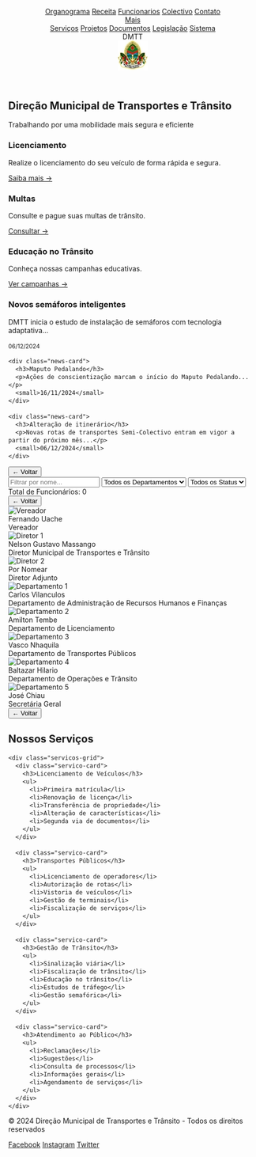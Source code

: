 <html><head><base href="https://camiloduvane.github.io/DMTT/"><title>DMTT - Direção Municipal de Transportes e Trânsito</title><meta charset="UTF-8"><meta name="viewport" content="width=device-width, initial-scale=1">
<style>
:root {
  --primary: #4CAF50;  /* Change from #1a4b8c to a green color */
  --secondary: #e63946;
  --light: #f1faee;
  --dark: #2e7d32;     /* Change from #1d3557 to darker green */
  --gray: #81c784;     /* Change from #457b9d to lighter green */
}

* {
  margin: 0;
  padding: 0;
  box-sizing: border-box;
  font-family: 'Segoe UI', sans-serif;
}

body {
  background: var(--light);
  color: var(--dark);
  line-height: 1.6;
}

.header {
  background: var(--primary);
  color: white;
  padding: 1rem;
  position: sticky;
  top: 0;
  z-index: 100;
  box-shadow: 0 2px 5px rgba(0,0,0,0.2);
}

.nav {
  max-width: 1200px;
  margin: 0 auto;
  display: flex;
  justify-content: space-between;
  align-items: center;
}

.logo {
  display: flex;
  align-items: center;
  gap: 1rem;
}

.logo-text {
  font-size: 1.5rem;
  font-weight: bold;
}

.logo-image {
  width: 60px;
  height: 60px;
  border-radius: 50%;
  overflow: hidden;
  background: #fff;
}

.logo-image img {
  width: 100%;
  height: 100%;
  object-fit: cover;
}

.nav-links {
  display: flex;
  gap: 2rem;
  position: relative;
}

.nav-links a {
  color: white;
  text-decoration: none;
  transition: color 0.3s;
}

.dropdown {
  position: relative;
  display: inline-block;
}

.dropdown-content {
  display: none;
  position: absolute;
  background-color: var(--primary);
  min-width: 200px; /* Increased width for code */
  box-shadow: 0px 8px 16px 0px rgba(0,0,0,0.2);
  z-index: 1;
  border-radius: 4px;
  top: 100%;
  right: 0;
}

.dropdown-content a {
  color: white;
  padding: 12px 16px;
  text-decoration: none;
  display: block;
  white-space: pre-wrap; /* Allow code to wrap */
  font-family: 'Courier New', monospace; /* Better font for code */
}

.dropdown:hover .dropdown-content {
  display: block;
}

.dropdown-content a:hover {
  background-color: #81c784;  /* Use new gray (light green) color */
}

.hero {
  background: linear-gradient(rgba(0,0,0,0.5), rgba(0,0,0,0.5)), url('banner.jpg');
  background-size: cover;
  background-position: center;
  height: 60vh;
  display: flex;
  align-items: center;
  justify-content: center;
  color: white;
  text-align: center;
}

.hero h1 {
  font-size: 3rem;
  margin-bottom: 1rem;
}

.quick-links {
  display: grid;
  grid-template-columns: repeat(auto-fit, minmax(250px, 1fr));
  gap: 2rem;
  padding: 4rem 2rem;
  max-width: 1200px;
  margin: 0 auto;
}

.quick-link-card {
  background: white;
  padding: 2rem;
  border-radius: 8px;
  box-shadow: 0 2px 5px rgba(0,0,0,0.1);
  transition: transform 0.3s;
}

.quick-link-card:hover {
  transform: translateY(-5px);
}

.news-section {
  background: var(--primary);
  color: white;
  padding: 4rem 2rem;
}

.news-grid {
  display: grid;
  grid-template-columns: repeat(auto-fit, minmax(300px, 1fr));
  gap: 2rem;
  max-width: 1200px;
  margin: 0 auto;
}

.news-card {
  background: white;
  color: var(--dark);
  padding: 1.5rem;
  border-radius: 8px;
}

.footer {
  background: var(--dark);
  color: white;
  padding: 2rem;
  text-align: center;
}

.social-links {
  display: flex;
  justify-content: center;
  gap: 1rem;
  margin-top: 1rem;
}

.social-links a {
  color: white;
  text-decoration: none;
}

@media (max-width: 768px) {
  .nav {
    flex-direction: column;
    gap: 1rem;
  }
  
  .nav-links {
    flex-direction: column;
    align-items: center;
  }
  
  .hero h1 {
    font-size: 2rem;
  }
}

/* Add new styles for employee section */
.employee-section {
  display: none;
  position: fixed;
  top: 0;
  left: 0;
  width: 100%;
  height: 100%;
  background: var(--light);
  z-index: 1000;
  padding: 2rem;
  overflow-y: auto;
}

.employee-section.active {
  display: block;
}

.back-button {
  position: fixed;
  top: 1rem;
  left: 1rem;
  padding: 0.5rem 1rem;
  background: #1a4b8c;  /* Change from var(--primary) to blue */
  color: white;
  border: none;
  border-radius: 4px;
  cursor: pointer;
  z-index: 1001;
}

.back-button:hover {
  background: #143d73;  /* Darker blue for hover */
}

.filters {
  display: flex;
  gap: 1rem;
  margin: 2rem auto;
  max-width: 1200px;
  padding: 0 1rem;
}

.filters input,
.filters select {
  padding: 0.5rem;
  border: 1px solid #ddd;
  border-radius: 4px;
  font-size: 1rem;
}

.filters input {
  flex: 2; /* Changed from flex: 1 to give more space to the name filter */
  min-width: 300px; /* Add minimum width */
  padding: 0.75rem; /* Slightly increase padding */
  font-size: 1.1rem; /* Slightly larger font size */
}

.filters select {
  flex: 1;
  min-width: 200px;
}

.employee-count {
  max-width: 1200px;
  margin: 1rem auto;
  padding: 0 1rem;
  font-weight: bold;
  color: #000000;  /* Changed from var(--primary) to black */
  font-size: 1.1em;
}

.employee-list {
  max-width: 1200px;
  margin: 0 auto;
  padding: 0 1rem;
}

.employee-item {
  background: white;
  margin-bottom: 1rem;
  border-radius: 8px;
  box-shadow: 0 2px 5px rgba(0,0,0,0.1);
}

.employee-header {
  padding: 1rem;
  cursor: pointer;
  display: flex;
  justify-content: space-between;
  align-items: center;
}

.employee-header:hover {
  background: #f5f5f5;
}

.employee-details {
  display: none;
  padding: 1rem;
  border-top: 1px solid #eee;
}

.employee-details.active {
  display: block;
}

.employee-grid {
  display: grid;
  grid-template-columns: repeat(auto-fit, minmax(300px, 1fr));
  gap: 2rem;
  max-width: 1200px;
  margin: 3rem auto;
}

.employee-card {
  background: white;
  padding: 1.5rem;
  border-radius: 8px;
  box-shadow: 0 2px 5px rgba(0,0,0,0.1);
  display: grid;
  grid-template-columns: 100px 1fr;
  gap: 1.5rem;
}

.employee-card img {
  width: 100px;
  height: 100px;
  border-radius: 50%;
  object-fit: cover;
}

.employee-info {
  display: grid;
  gap: 0.5rem;
}

.employee-info h3 {
  margin-bottom: 0.5rem;
  color: #000000;  /* Changed from var(--primary) to black */
}

.info-row {
  display: grid;
  grid-template-columns: 120px 1fr;
  gap: 1rem;
  font-size: 0.9rem;
  border-bottom: 1px solid #eee;
  padding: 0.5rem 0;
}

.info-label {
  font-weight: bold;
  color: var(--gray);
}

.status-active {
  color: #000000;  /* Changed from #2ecc71 to black */
  font-weight: bold;
}

/* Add to existing CSS */
.org-section {
  display: none;
  position: fixed;
  top: 0;
  left: 0;
  width: 100%;
  height: 100%;
  background: linear-gradient(135deg, #f5f7fa 0%, #c3cfe2 100%);
  z-index: 1000;
  padding: 2rem;
  overflow-y: auto;
}

.org-section.active {
  display: block;
}

.org-chart {
  display: flex;
  flex-direction: column;
  align-items: center;
  gap: 30px; /* Reduce vertical gap between levels */
  padding: 60px 20px 30px 20px; /* Reduce top/bottom padding */
  max-width: 1400px;
  margin: 0 auto;
}

.level {
  display: flex;
  flex-wrap: wrap;
  gap: 15px; /* Reduce horizontal gap between boxes */
  justify-content: center;
  padding: 0 20px;
}

.level::after {
  content: '';
  position: absolute;
  bottom: -15px; /* Reduce vertical connector height */
  left: 50%;
  transform: translateX(-50%);
  width: 2px;
  height: 15px;
  background: rgba(0,0,0,0.1);
}

.level:last-child::after {
  display: none;
}

.box {
  background: white;
  border-radius: 20px;
  padding: 15px; /* Reduce padding */
  width: 180px; /* Make boxes slightly smaller */
  text-align: center;
  box-shadow: 0 15px 30px rgba(0,0,0,0.1);
  transition: all 0.3s ease;
  border: 1px solid rgba(0,0,0,0.05);
}

.box:hover {
  transform: translateY(-8px);
  box-shadow: 0 20px 40px rgba(0,0,0,0.15);
}

.avatar {
  width: 80px; /* Make avatars smaller */
  height: 80px;
  border-radius: 50%;
  margin: 0 auto 10px;
  overflow: hidden;
  border: 4px solid #4CAF50;  /* Change border color to match new primary */
  box-shadow: 0 5px 15px rgba(0,0,0,0.2);
}

.name {
  font-size: 1.1em; /* Slightly smaller font */
  font-weight: 600;
  color: #2c3e50;
  margin-bottom: 5px;
}

.position {
  font-size: 0.9em; /* Slightly smaller font */
  color: #000000;  /* Changed from #4CAF50 to black */
  font-weight: 500;
  margin-bottom: 8px;
}

.contact-info {
  font-size: 0.9em;
  color: #666;
  padding-top: 10px;
  border-top: 1px solid #eee;
  margin-top: 10px;
  line-height: 1.6;
}

/* Add styles for services section */
.servicos-section {
  display: none;
  position: fixed;
  top: 0;
  left: 0;
  width: 100%;
  height: 100%;
  background: var(--light);
  z-index: 1000;
  padding: 2rem;
  overflow-y: auto;
}

.servicos-section.active {
  display: block;
}

.servicos-container {
  max-width: 1200px;
  margin: 2rem auto;
  padding: 0 1rem;
}

.servicos-container h2 {
  text-align: center;
  color: #000000;  /* Changed from var(--primary) to black */
  margin-bottom: 2rem;
  font-size: 2rem;
}

.servicos-grid {
  display: grid;
  grid-template-columns: repeat(auto-fit, minmax(250px, 1fr));
  gap: 2rem;
}

.servico-card {
  background: white;
  padding: 2rem;
  border-radius: 8px;
  box-shadow: 0 2px 5px rgba(0,0,0,0.1);
  transition: transform 0.3s;
}

.servico-card:hover {
  transform: translateY(-5px);
}

.servico-card h3 {
  color: #000000;  /* Changed from var(--primary) to black */
  margin-bottom: 1rem;
  font-size: 1.25rem;
}

.servico-card ul {
  list-style: none;
  padding: 0;
}

.servico-card ul li {
  padding: 0.5rem 0;
  border-bottom: 1px solid #eee;
}

.servico-card ul li:last-child {
  border-bottom: none;
}

/* Updated legislacao styles */
.legislacao-container h2 {
  text-align: center;
  color: #000000;  /* Changed from var(--primary) to black */
  margin-bottom: 2rem;
}

.legislacao-container .documento-lista a {
  color: #000000;  /* Changed from var(--primary) to black */
}

/* Update A6 preview styles */
.a6-preview, .license-back {
    background: white;
    margin: 20px auto;
    padding: 10mm;
    position: relative;
    width: 105mm;  /* Standard A6 width */
    height: 148mm; /* Standard A6 height */
    font-size: 10px;
    box-sizing: border-box;
    border: 2px solid darkgreen;
    outline: 2px solid #ffd700;
    outline-offset: 2px;
    box-shadow: 0 0 0 6px darkred;
    display: flex;
    flex-direction: column;
}

/* Update print styles */
@media print {
    body * {
        visibility: hidden;
    }
    
    .a6-preview, .license-back {
        visibility: visible;
        position: absolute;
        left: 1.5mm;
        top: 1.5mm;
        width: 93mm;  /* A6 width minus margins */
        height: 136mm; /* A6 height minus margins */
        margin: 0;
        padding: 10mm;
        border: 2px solid darkgreen !important;
        outline: 2px solid #ffd700 !important;
        outline-offset: 2px !important;
        box-shadow: 0 0 0 6px darkred !important;
        -webkit-print-color-adjust: exact;
        print-color-adjust: exact;
    }

    .license-back {
        position: absolute;
        top: 280mm; /* Position the back side on next page */
        page-break-before: always;
    }
}

/* Optimize content spacing */
.license-header {
    margin-bottom: 5px;
}

.municipality-info {
    margin-bottom: 5px;
}

.license-details {
    flex-grow: 1;
    font-size: 10px;
    line-height: 1.3;
}

.license-details p {
    margin: 3px 0;
}

.signature-section {
    margin-top: auto;
    margin-bottom: 10px;
}

/* Adjust signature elements */
.signature-section p {
    margin: 2px 0;
    font-size: 10px;
}

/* Add this to existing CSS */
.license-form {
  display: grid;
  grid-template-columns: repeat(3, 1fr);
  gap: 20px;
  padding: 25px;
}

.license-form h2 {
  grid-column: 1 / -1;
  margin-bottom: 20px;
  padding-bottom: 10px;
  border-bottom: 2px solid #3498db;
  color: #2c3e50;
}

.form-group {
  margin-bottom: 20px;
}

label {
  display: block;
  margin-bottom: 8px;
  color: #34495e;
  font-size: 14px;
}

input, select {
  height: 40px;
  width: 100%;
  border: 1px solid #ddd;
  border-radius: 4px;
  padding: 8px 12px;
  font-size: 14px;
  transition: border-color 0.3s ease;
}

select:focus, input:focus {
  outline: none;
  border-color: #3498db;
  box-shadow: 0 0 0 2px rgba(52, 152, 219, 0.2);
}

.preview {
  margin-top: 20px;
  padding: 20px;
  border: 1px dashed #ddd;
}

/* Update print styles */
@media print {
    body * {
        visibility: hidden;
    }
    
    .a6-preview, .license-back {
        visibility: visible;
        position: absolute;
        left: 1.5mm;
        top: 1.5mm;
        width: 93mm;  /* A6 width minus margins */
        height: 136mm; /* A6 height minus margins */
        margin: 0;
        padding: 10mm;
        border: 2px solid darkgreen !important;
        outline: 2px solid #ffd700 !important;
        outline-offset: 2px !important;
        box-shadow: 0 0 0 6px darkred !important;
        -webkit-print-color-adjust: exact;
        print-color-adjust: exact;
    }

    .license-back {
        position: absolute;
        top: 280mm; /* Change from 140mm to 280mm to move to third page */
        page-break-before: always;
    }
}

/* Add additional license styling */
.license-header {
    text-align: center;
    margin-bottom: 5px;
    position: relative;
    z-index: 1;
}

.logo-placeholder {
    width: 50px;
    height: 50px;
    margin: 0 auto 10px;
    display: flex;
    align-items: center;
    justify-content: center;
}

.municipality-info {
    text-align: center;
    margin-bottom: 5px;
    padding: 3px;
    border-radius: 4px;
}

.municipality-info h3 {
    margin: 2px 0;
    font-size: 16px;
    color: #000;
    text-align: center;
    font-weight: bold;
}

.municipality-info h4 {
    margin: 2px 0;
    font-size: 14px;
    color: #000;
    text-align: center;
    font-weight: bold;
}

.municipality-info h5 {
    margin: 2px 0;
    font-size: 12px;
    color: #000;
    text-align: center;
    font-weight: bold;
}

.license-number {
    color: #ff0000;
    text-decoration: underline;
    font-weight: bold;
    margin: 10px 0;
    font-size: 14px;
    text-transform: uppercase;
    text-align: center;
}

.license-details {
    text-align: left;
    margin: 5px 0;
    background: transparent;
    padding: 5px;
    border-radius: 4px;
    flex-grow: 1;
    position: relative;
    z-index: 1;
}

.license-details p {
    margin: 3px 0;
    padding: 2px 0;
}

.license-details strong {
    color: #444;
    min-width: 80px;
    display: inline-block;
}

.watermark {
    position: absolute;
    top: 50%;
    left: 50%;
    transform: translate(-50%, -50%) scale(3);
    opacity: 0.1;
    z-index: 0;
    pointer-events: none;
}

#qrcode {
    position: absolute;
    bottom: 20px;
    right: 20px;
    z-index: 1;
}

.license-type-back {
    text-align: center;
    margin-top: 20px;
    font-size: 12px;
    font-weight: bold;
}

/* Add these styles for the signature section */
.signature-section {
    text-align: center;
    padding: 5px;
    margin-top: auto;
    margin-bottom: 10px;
    position: relative;
    z-index: 1;
}

.signature-section p {
    margin: 2px 0;
    font-weight: bold;
    font-size: 10px;
}

.signature-line {
    width: 150px;
    height: 1px;
    background: #000;
    margin: 10px auto;
}

/* Add styles for selected vias display */
.selected-vias button:hover {
    background: #ff0000 !important;
    transform: scale(1.05);
}

.selected-vias li {
    transition: all 0.3s ease;
    background: white;
    padding: 5px;
    border-radius: 4px;
    margin-bottom: 5px !important;
}

.selected-vias li:hover {
    background: rgba(0,0,0,0.05);
}
</style>
<script src="https://cdnjs.cloudflare.com/ajax/libs/qrcodejs/1.0.0/qrcode.min.js"></script>
</head>
<body>

<header class="header">
  <nav class="nav">
    <div class="nav-links">
      <a href="https://camiloduvane.github.io/Orgranograma/">Organograma</a>
      <a href="https://camiloduvane.github.io/Receitas/">Receita</a>
      <a href="https://camiloduvane.github.io/Funcionarios/">Funcionarios</a>
      <a href="https://camiloduvane.github.io/Colectivo/">Colectivo</a>
      <a href="https://dmtt.gov.br/contato">Contato</a>
      <div class="dropdown">
        <a href="javascript:void(0)" style="cursor: pointer;">Mais</a>
        <div class="dropdown-content">
          <a href="https://dmtt.gov.br/servicos">Serviços</a>
          <a href="https://dmtt.gov.br/projetos">Projetos</a>
          <a href="https://dmtt.gov.br/documentos">Documentos</a>
          <a href="https://dmtt.gov.br/legislacao">Legislação</a>
          <a href="https://dmtt.gov.br/sistema" style="border-top: 1px solid rgba(255,255,255,0.1);">
            Sistema
          </a>
        </div>
      </div>
    </div>
    <div class="logo">
      <div class="logo-text">DMTT</div>
      <div class="logo-image">
        <img alt="Logo DMTT - Direção Municipal de Transportes e Trânsito" src="DMTT.bmp" width="60" height="60">
      </div>
    </div>
  </nav>
</header>

<section class="hero">
  <div>
    <h1>Direção Municipal de Transportes e Trânsito</h1>
    <p>Trabalhando por uma mobilidade mais segura e eficiente</p>
  </div>
</section>

<section class="quick-links">
  <div class="quick-link-card">
    <h3>Licenciamento</h3>
    <p>Realize o licenciamento do seu veículo de forma rápida e segura.</p>
    <a href="https://dmtt.gov.br/licenciamento">Saiba mais →</a>
  </div>
  
  <div class="quick-link-card">
    <h3>Multas</h3>
    <p>Consulte e pague suas multas de trânsito.</p>
    <a href="https://dmtt.gov.br/multas">Consultar →</a>
  </div>
  
  <div class="quick-link-card">
    <h3>Educação no Trânsito</h3>
    <p>Conheça nossas campanhas educativas.</p>
    <a href="https://dmtt.gov.br/educacao">Ver campanhas →</a>
  </div>
</section>

<section class="news-section">
  <div class="news-grid">
    <div class="news-card">
      <h3>Novos semáforos inteligentes</h3>
      <p>DMTT inicia o estudo de instalação de semáforos com tecnologia adaptativa...</p>
      <small>06/12/2024</small>
    </div>
    
    <div class="news-card">
      <h3>Maputo Pedalando</h3>
      <p>Ações de conscientização marcam o início do Maputo Pedalando...</p>
      <small>16/11/2024</small>
    </div>
    
    <div class="news-card">
      <h3>Alteração de itinerário</h3>
      <p>Novas rotas de transportes Semi-Colectivo entram em vigor a partir do próximo mês...</p>
      <small>06/12/2024</small>
    </div>
  </div>
</section>

<div id="employeeSection" class="employee-section">
  <button class="back-button" onclick="hideEmployees()">← Voltar</button>
  
  <div class="filters">
    <input type="text" id="nameFilter" placeholder="Filtrar por nome...">
    <select id="departmentFilter">
      <option value="">Todos os Departamentos</option>
      <option value="Vereação">Vereação</option>
      <option value="Direcção">Direcção</option>
      <option value="Departamento de Administração e Recursos Humanos">DARHF</option>
      <option value="Departamento de Licenciamento">DL</option>
      <option value="Departamento de Operações e Trânsito">DOT</option>
      <option value="Departamento de Transportes Público">DTP</option>
      <option value="Secretaria">Secretaria</option>
      <option value="BRT">BRT</option>
    </select>
    <select id="statusFilter">
      <option value="">Todos os Status</option>
      <option value="Ativo">Ativo</option>
      <option value="Inativo">Inativo</option>
      <option value="Ferias">De Férias</option>
    </select>
  </div>

  <div class="employee-count">
    Total de Funcionários: <span id="employeeCount">0</span>
  </div>

  <div class="employee-list">
    <!-- Employee items will be generated by JavaScript -->
  </div>
</div>

<div id="orgSection" class="org-section">
  <button class="back-button" onclick="hideOrg()">← Voltar</button>
  
  <div class="org-chart">
    <!-- Vereador Level -->
    <div class="level">
      <div class="box">
        <div class="avatar">
          <img src="vereador.jpg" alt="Vereador">
        </div>
        <div class="name">Fernando Uache</div>
        <div class="position">Vereador</div>
        <div class="contact-info" style="display: none;">
          <p>Email: vereador@example.com</p>
          <p>Telefone: (+258) 1234-5678</p>
        </div>
      </div>
    </div>
    <!-- Director Level -->
    <div class="level">
      <div class="box">
        <div class="avatar">
          <img src="diretor1.jpg" alt="Diretor 1">
        </div>
        <div class="name">Nelson Gustavo Massango</div>
        <div class="position">Diretor Municipal de Transportes e Trânsito</div>
        <div class="contact-info" style="display: none;">
          <p>Email: diretor1@example.com</p>
          <p>Telefone: (+258) 2345-6789</p>
        </div>
      </div>
      <div class="box">
        <div class="avatar">
          <img src="diretor2.jpg" alt="Diretor 2">
        </div>
        <div class="name">Por Nomear</div>
        <div class="position">Diretor Adjunto</div>
        <div class="contact-info" style="display: none;">
          <p>Email: diretor2@example.com</p>
          <p>Telefone: (+258) 3456-7890</p>
        </div>
      </div>
    </div>
    <!-- Department Level -->
    <div class="level">
      <div class="box">
        <div class="avatar">
          <img src="departamento1.jpg" alt="Departamento 1">
        </div>
        <div class="name">Carlos Vilanculos</div>
        <div class="position">Departamento de Administração de Recursos Humanos e Finanças</div>
        <div class="contact-info" style="display: none;">
          <p>Email: dep.transito@example.com</p>
          <p>Telefone: (11) 4567-8901</p>
        </div>
      </div>
      <div class="box">
        <div class="avatar">
          <img src="departamento2.jpg" alt="Departamento 2">
        </div>
        <div class="name">Amilton Tembe</div>
        <div class="position">Departamento de Licenciamento</div>
        <div class="contact-info" style="display: none;">
          <p>Email: dep.projetos@example.com</p>
          <p>Telefone: (11) 5678-9012</p>
        </div>
      </div>
      <div class="box">
        <div class="avatar">
          <img src="departamento3.jpg" alt="Departamento 3">
        </div>
        <div class="name">Vasco Nhaquila</div>
        <div class="position">Departamento de Transportes Públicos</div>
        <div class="contact-info" style="display: none;">
          <p>Email: dep.operacoes@example.com</p>
          <p>Telefone: (11) 6789-0123</p>
        </div>
      </div>
      <div class="box">
        <div class="avatar">
          <img src="departamento4.jpg" alt="Departamento 4">
        </div>
        <div class="name">Baltazar Hilario</div>
        <div class="position">Departamento de Operações e Trânsito</div>
        <div class="contact-info" style="display: none;">
          <p>Email: dep.fiscalizacao@example.com</p>
          <p>Telefone: (11) 7890-1234</p>
        </div>
      </div>
      <div class="box">
        <div class="avatar">
          <img src="departamento5.jpg" alt="Departamento 5">
        </div>
        <div class="name">José Chiau</div>
        <div class="position">Secretária Geral</div>
        <div class="contact-info" style="display: none;">
          <p>Email: dep.admin@example.com</p>
          <p>Telefone: (11) 8901-2345</p>
        </div>
      </div>
    </div>
  </div>
</div>

<div id="servicosSection" class="servicos-section">
  <button class="back-button" onclick="hideServicos()">← Voltar</button>
  
  <div class="servicos-container">
    <h2>Nossos Serviços</h2>
    
    <div class="servicos-grid">
      <div class="servico-card">
        <h3>Licenciamento de Veículos</h3>
        <ul>
          <li>Primeira matrícula</li>
          <li>Renovação de licença</li>
          <li>Transferência de propriedade</li>
          <li>Alteração de características</li>
          <li>Segunda via de documentos</li>
        </ul>
      </div>

      <div class="servico-card">
        <h3>Transportes Públicos</h3>
        <ul>
          <li>Licenciamento de operadores</li>
          <li>Autorização de rotas</li>
          <li>Vistoria de veículos</li>
          <li>Gestão de terminais</li>
          <li>Fiscalização de serviços</li>
        </ul>
      </div>

      <div class="servico-card">
        <h3>Gestão de Trânsito</h3>
        <ul>
          <li>Sinalização viária</li>
          <li>Fiscalização de trânsito</li>
          <li>Educação no trânsito</li>
          <li>Estudos de tráfego</li>
          <li>Gestão semafórica</li>
        </ul>
      </div>

      <div class="servico-card">
        <h3>Atendimento ao Público</h3>
        <ul>
          <li>Reclamações</li>
          <li>Sugestões</li>
          <li>Consulta de processos</li>
          <li>Informações gerais</li>
          <li>Agendamento de serviços</li>
        </ul>
      </div>
    </div>
  </div>
</div>

<footer class="footer">
  <p>© 2024 Direção Municipal de Transportes e Trânsito - Todos os direitos reservados</p>
  <div class="social-links">
    <a href="https://facebook.com/dmtt">Facebook</a>
    <a href="https://instagram.com/dmtt">Instagram</a>
    <a href="https://twitter.com/dmtt">Twitter</a>
  </div>
</footer>

<script>
// User roles and credentials system
const users = [
  {
    username: 'CWD',
    password: '1234',
    role: 'Administrador',
    name: 'Camilo Duvane'
  },
  // Gestores
  {
    username: 'GST1',
    password: '5678',
    role: 'Gestor',
    name: 'Carlos Vilanculos'
  },
  {
    username: 'GST2', 
    password: '9012',
    role: 'Gestor',
    name: 'Amilton Tembe'
  },
  // Supervisores
  {
    username: 'SPV1',
    password: '3456',
    role: 'Supervisor',
    name: 'Vasco Nhaquila'
  },
  {
    username: 'SPV2',
    password: '7890',
    role: 'Supervisor',
    name: 'Baltazar Hilario'
  },
  // Técnicos
  {
    username: 'TEC1',
    password: '2345',
    role: 'Técnico',
    name: 'Jose Chiau'
  },
  {
    username: 'TEC2',
    password: '6789',
    role: 'Técnico',
    name: 'Leonilde Chitofo'
  }
];

// Function to update form fields based on license type
function updateFormFields() {
    const licenseType = document.getElementById('licenseType').value;
    const capacityGroup = document.querySelector('label[for="capacity"]').parentElement;
    const routeGroup = document.querySelector('label[for="route"]').parentElement;
    const viaGroup = document.querySelector('label[for="via"]').parentElement;
    const grossWeightGroup = document.getElementById('grossWeightGroup');
    
    const isTaxiType = ['taxi', 'taxiMercadoria', 'taxiApp', 'motoTaxi'].includes(licenseType);
    const isRouteType = ['semicolectivo', 'passageiros'].includes(licenseType);
    
    if (licenseType === 'camiao') {
        capacityGroup.style.display = 'none';
        routeGroup.style.display = 'none';
        viaGroup.style.display = 'block';
        grossWeightGroup.style.display = 'block';
        viaGroup.querySelector('label').textContent = 'Vias Autorizadas:';
        document.getElementById('via').multiple = true;
    } else if (isTaxiType) {
        capacityGroup.style.display = 'block';
        routeGroup.style.display = 'none';
        viaGroup.style.display = 'none';
        grossWeightGroup.style.display = 'none';
        document.querySelector('label[for="capacity"]').textContent = 'Praça:';
        updateTaxiStands();
    } else {
        capacityGroup.style.display = 'block';
        routeGroup.style.display = isRouteType ? 'block' : 'none';
        viaGroup.style.display = isRouteType ? 'block' : 'none';
        grossWeightGroup.style.display = 'none';
        document.querySelector('label[for="capacity"]').textContent = 'Lotação:';
        resetCapacityOptions();
    }
}

// Function to show login form
function showSistemaLogin() {
  const content = `
    <div class="sistema-section" style="
      position: fixed;
      top: 0;
      left: 0;
      width: 100%;
      height: 100%;
      z-index: 1000;
      overflow-y: auto;
      background: var(--light);
      display: flex;
      justify-content: center;
      align-items: center;
    ">
      <button class="back-button" onclick="hideSistemaLogin()">← Voltar</button>
      
      <div class="login-card" style="
        background: white;
        padding: 2rem;
        border-radius: 8px;
        box-shadow: 0 2px 5px rgba(0,0,0,0.1);
        width: 100%;
        max-width: 400px;
      ">
        <h2 style="text-align: center; margin-bottom: 2rem; color: #000000;">Acesso ao Sistema</h2>
        
        <form id="loginForm" style="display: grid; gap: 1rem;">
          <div style="display: grid; gap: 0.5rem;">
            <label for="username" style="font-weight: bold;">Usuário:</label>
            <input type="text" id="username" name="username" required style="
              padding: 0.5rem;
              border: 1px solid #ddd;
              border-radius: 4px;
              font-size: 1rem;
            ">
          </div>
          
          <div style="display: grid; gap: 0.5rem;">
            <label for="password" style="font-weight: bold;">Senha:</label>
            <input type="password" id="password" name="password" required style="
              padding: 0.5rem;
              border: 1px solid #ddd;
              border-radius: 4px;
              font-size: 1rem;
            ">
          </div>
          
          <button type="submit" style="
            background: #1a4b8c;
            color: white;
            padding: 0.75rem;
            border: none;
            border-radius: 4px;
            font-size: 1rem;
            cursor: pointer;
            margin-top: 1rem;
          ">Entrar</button>
          
          <div id="loginMessage" style="
            color: red;
            text-align: center;
            margin-top: 1rem;
            display: none;
          "></div>
          
          <a href="#" style="
            text-align: center;
            color: #1a4b8c;
            text-decoration: none;
            font-size: 0.9rem;
            margin-top: 0.5rem;
          ">Esqueceu a senha?</a>
        </form>
      </div>
    </div>
  `;
  
  document.body.insertAdjacentHTML('beforeend', content);
  document.body.style.overflow = 'hidden';
  
  // Updated login handler with role-based access
  document.getElementById('loginForm').addEventListener('submit', function(e) {
    e.preventDefault();
    const username = document.getElementById('username').value;
    const password = document.getElementById('password').value;
    
    const user = users.find(u => u.username === username && u.password === password);
    
    if (user) {
      // Store user info in session
      sessionStorage.setItem('currentUser', JSON.stringify({
        username: user.username,
        role: user.role,
        name: user.name
      }));
      
      // Instead of redirecting to different URLs, show the licensing system
      hideSistemaLogin();
      showLicensingSystem();
    } else {
      // Show error message
      const msgElement = document.getElementById('loginMessage');
      msgElement.textContent = 'Usuário ou senha inválidos. Por favor tente novamente.';
      msgElement.style.display = 'block';
    }
  });
}

// Function to hide login form
function hideSistemaLogin() {
  const section = document.querySelector('.sistema-section');
  if (section) {
    section.remove();
  }
  document.body.style.overflow = 'auto';
}

function showLicensingSystem() {
  const content = `<div class="licensing-section" style="
    position: fixed;
    top: 0;
    left: 0;
    width: 100%;
    height: 100%;
    z-index: 1000;
    overflow-y: auto;
    background: var(--light);
    padding: 2rem;
  ">
    <button class="back-button" onclick="hideLicensingSystem()">← Voltar</button>
    
    <div class="container">
      <h1>Sistema de Licenciamento</h1>
      <div class="license-form">
        <h2>Nova Licença</h2>
        
        <div class="form-group">
          <label for="licenseType">Tipo de Licença:</label>
          <select id="licenseType" onchange="updateFormFields()">
            <option value="camiao">Licença de Camião</option>
            <option value="semicolectivo">Semi-Colectivo</option>
            <option value="taxi">Táxi</option>
            <option value="taxiApp">Táxi de Aplicativo</option>
            <option value="taxiMercadoria">Táxi de Mercadoria</option>
            <option value="motoTaxi">Moto-Táxi</option>
            <option value="escolar">Escolar</option>
            <option value="funebre">Transporte Fúnebre</option>
            <option value="passageiros">Transporte de Passageiros</option>
            <option value="ciclomotores">Licença de Ciclomotores</option>
            <option value="livreteCiclomotores">Livrete de Ciclomotores</option>
            <option value="oficinas">Oficinas</option>
          </select>
        </div>
        
        <div class="form-group" id="grossWeightGroup">
          <label for="grossWeight">Peso Bruto:</label>
          <input type="text" id="grossWeight" placeholder="Em toneladas">
        </div>
        
        <div class="form-group">
          <label for="licenseNumber">Número da Licença:</label>
          <input type="text" id="licenseNumber" readonly>
        </div>
        
        <div class="form-group">
          <label for="ownerName">Nome do Proprietário/Empresa:</label>
          <input type="text" id="ownerName">
        </div>
        
        <div class="form-group">
          <label for="address">Endereço:</label>
          <input type="text" id="address">
        </div>
        
        <div class="form-group">
          <label for="plate">Matrícula:</label>
          <input type="text" id="plate">
        </div>
        
        <div class="form-group">
          <label for="brand">Marca:</label>
          <input type="text" id="brand">
        </div>

        <div class="form-group">
          <label for="route">Rota:</label>
          <select id="route">
            <option value="">Selecione a rota</option>
            <option value="baixa_zimpecto">Baixa-Zimpecto</option>
            <option value="baixa_combatentes">Baixa P.Combatentes</option>
            <option value="baixa_laulane">Baixa-Laulane</option>
            <option value="ba_voador_malhazine">BA.voador-Malhazine</option>
          </select>
        </div>

        <div class="form-group">
          <label for="via">Via:</label>
          <select id="via" multiple>
            <option value="julius_nyerere">Av. Julius Nyerere</option>
            <option value="vladimir_lenine">Av. Vladimir Lenine</option>
            <option value="eduardo_mondlane">Av. Eduardo Mondlane</option>
            <option value="mao_tse_tung">Av. Mao Tse Tung</option>
            <option value="guerra_popular">Av. Guerra Popular</option>
            <option value="karl_marx">Av. Karl Marx</option>
            <option value="acordo_lusaka">Av. Acordo de Lusaka</option>
            <option value="fplm">Av. FPLM</option>
            <option value="angola">Av. Angola</option>
            <option value="zimbabwe">Av. Zimbabwe</option>
          </select>
        </div>

        <div class="form-group">
          <label for="duration">Duração:</label>
          <select id="duration">
            <option value="1">1 Mês</option>
            <option value="2">2 Meses</option>
            <option value="3">3 Meses</option>
            <option value="4">4 Meses</option>
            <option value="5">5 Meses</option>
            <option value="6">6 Meses</option>
            <option value="7">7 Meses</option>
            <option value="8">8 Meses</option>
            <option value="9">9 Meses</option>
            <option value="10">10 Meses</option>
            <option value="11">11 Meses</option>
            <option value="12">12 Meses</option>
          </select>
        </div>

        <div class="form-group">
          <label for="schedule">Horário:</label>
          <select id="schedule">
            <option value="24">24 Horas</option>
          </select>
        </div>

        <div class="form-group">
          <label for="paymentType">Forma de Depósito:</label>
          <select id="paymentType">
            <option value="numerario">Numerário</option>
            <option value="deposito">Depósito</option>
            <option value="transferencia">Transferência</option>
          </select>
        </div>
        
        <div class="form-group">
          <label for="bank">Banco:</label>
          <select id="bank" onchange="updateAccounts()">
            <option value="">Selecione o banco</option>
            <option value="BIM">BIM</option>
            <option value="BCI">BCI</option>
            <option value="Standard">Standard Bank</option>
            <option value="Absa">Absa</option>
          </select>
        </div>
        
        <div class="form-group">
          <label for="account">Conta:</label>
          <select id="account">
            <option value="">Selecione primeiro o banco</option>
          </select>
        </div>
        
        <div class="form-group">
          <label for="amount">Valor:</label>
          <input type="text" id="amount">
        </div>
        
        <div class="form-group">
          <label for="reference">Referência:</label>
          <input type="text" id="reference">
        </div>
        
        <div class="form-group">
          <label for="contact">Contacto:</label>
          <input type="text" id="contact" placeholder="(+258) " maxlength="16">
        </div>
        
        <div class="form-group">
          <label for="nuit">NUIT:</label>
          <input type="text" id="nuit" minlength="9" maxlength="12">
        </div>
        <div class="form-group">
          <button onclick="generateLicense()" style="
              background: #3498db;
              color: white;
              border: none;
              padding: 12px 24px;
              font-size: 14px;
              font-weight: 500;
              border-radius: 4px;
              cursor: pointer;
              transition: all 0.3s ease;
          ">Gerar Licença</button>
        </div>
      </div>
      
      <div class="preview">
        <h3>Pré-visualização</h3>
        <div id="licensePreview"></div>
      </div>
    </div>
  </div>`;

  document.body.insertAdjacentHTML('beforeend', content);
  document.body.style.overflow = 'hidden';
}

function hideLicensingSystem() {
  const section = document.querySelector('.licensing-section');
  if (section) {
    section.remove();
  }
  document.body.style.overflow = 'auto';
}

// Helper functions for the licensing system
function validateNUIT(input) {
  let nuit = input.replace(/\D/g, '');
  if (nuit.length > 12) {
    nuit = nuit.slice(0, 12);
  }
  return nuit;
}

function generateLicenseNumber() {
  const licenseType = document.getElementById('licenseType').value;
  const year = new Date().getFullYear();
  let count = parseInt(localStorage.getItem('licenseCount') || 0) + 1;
  localStorage.setItem('licenseCount', count);
  const paddedCount = count.toString().padStart(3, '0');
  const letterMap = {
    'camiao': 'LC',
    'semicolectivo': 'SC',
    'taxi': 'T',
    'taxiApp': 'TA',
    'taxiMercadoria': 'TM',
    'motoTaxi': 'MT',
    'escolar': 'E',
    'funebre': 'F',
    'passageiros': 'P',
    'ciclomotores': 'C',
    'livreteCiclomotores': 'L',
    'oficinas': 'O'
  };
  return `${paddedCount}/${year}/${letterMap[licenseType]}`;
}

function generateLicense() {
    const nuit = document.getElementById('nuit').value;
    
    if (nuit.length < 9 || nuit.length > 12) {
        alert('O NUIT deve ter entre 9 e 12 dígitos.');
        return;
    }

    if (!confirm('Tem certeza que deseja gerar a licença? Por favor, verifique se todos os dados estão corretos.\n\nAdvertência: Após gerar a licença, os dados serão registrados no sistema.')) {
        return;
    }

    // Generate license number first
    document.getElementById('licenseNumber').value = generateLicenseNumber();

    // Get all form values
    const licenseType = document.getElementById('licenseType').value;
    const licenseNumber = document.getElementById('licenseNumber').value;
    const ownerName = document.getElementById('ownerName').value;
    const address = document.getElementById('address').value;
    const plate = document.getElementById('plate').value;
    const brand = document.getElementById('brand').value;
    const grossWeight = document.getElementById('grossWeight').value;
    const duration = document.getElementById('duration').value;
    const schedule = document.getElementById('schedule').value;
    const route = document.getElementById('route').value;
    const selectedVias = Array.from(document.getElementById('via').selectedOptions)
        .map(option => option.text)
        .join(' - ');

    const preview = document.getElementById('licensePreview');
    
    const licenseDetailsHtml = `
        <p><strong>Nome:</strong> ${ownerName}</p>
        <p><strong>Endereço:</strong> ${address}</p>
        <p><strong>Matrícula:</strong> ${plate}</p>
        <p><strong>Marca:</strong> ${brand}</p>
        ${licenseType === 'camiao' ? `
            <p><strong>Peso Bruto:</strong> ${grossWeight} toneladas</p>
        ` : `
            ${route ? `<p><strong>Rota:</strong> ${route}</p>` : ''}
            ${selectedVias ? `<p><strong>Vias:</strong> ${selectedVias}</p>` : ''}
        `}
        <p><strong>Duração:</strong> ${duration} ${duration === '1' ? 'Mês' : 'Meses'}</p>
        <p><strong>Horário:</strong> ${schedule}</p>
        <p><strong>Data de Emissão:</strong> ${new Date().toLocaleDateString()}</p>
        <p><strong>Validade:</strong> ${new Date(new Date().setMonth(new Date().getMonth() + parseInt(duration))).toLocaleDateString()}</p>
    `;

    const licenseBackHtml = (() => {
        if (licenseType === 'camiao') {
            return `
                <div class="license-back">
                    <div class="watermark"><img src="logo.png" alt="Logotipo do Município" width="15" height="15"></div>
                    <div class="license-type-back">
                        <h3>Licença de Camião</h3>
                        <div class="authorized-routes">
                            <h4>Vias Autorizadas:</h4>
                            <p style="margin: 10px 0; line-height: 1.4;">${selectedVias}</p>
                        </div>
                    </div>
                    <div style="position: absolute; bottom: 40px; left: 10px; right: 120px; text-align: justify; font-size: 8px; font-weight: bold; padding: 5px;">
                        A licença é intransferível e será considerada válida apenas quando apresentada em conjunto com o livrete oficial correspondente ao veículo ao qual está vinculada, garantindo a conformidade com as normas vigentes e evitando qualquer uso indevido.
                    </div>
                    <div id="qrcode"></div>
                </div>
            `;
        } else {
            return `
                <div class="license-back">
                    <div class="watermark"><img src="logo.png" alt="Logotipo do Município" width="15" height="15"></div>
                    <div class="license-type-back">
                        <h3>Licença de Transporte</h3>
                    </div>
                    <div style="position: absolute; bottom: 40px; left: 10px; right: 120px; text-align: justify; font-size: 8px; font-weight: bold; padding: 5px;">
                        A licença é intransferível e será considerada válida apenas quando apresentada em conjunto com o livrete oficial correspondente ao veículo ao qual está vinculada, garantindo a conformidade com as normas vigentes e evitando qualquer uso indevido.
                    </div>
                    <div id="qrcode"></div>
                </div>
            `;
        }
    })();

    const licenseTemplate = `
        <div class="a6-preview">
            <div class="watermark"><img src="logo.png" alt="Logotipo do Município" width="15" height="15"></div>
            <div class="license-header">
                <div class="logo-placeholder"><img src="logo.png" alt="Logotipo do Município" width="50" height="50"></div>
                <div class="municipality-info">
                    <h3>MUNICÍPIO DE MAPUTO</h3>
                    <h4>CONSELHO MUNICIPAL</h4>
                    <h5>PELOURO DE MOBILIDADE, TRANSPORTES E TRÂNSITO</h5>
                </div>
                <div class="license-number">${licenseType} Nº ${licenseNumber}</div>
            </div>
            <div class="license-details">
                ${licenseDetailsHtml}
            </div>
            <div class="signature-section">
                <p>Data: ${new Date().toLocaleDateString()}</p>
                <div class="signature-line"></div>
                <p>O Responsável</p>
            </div>
        </div>
        ${licenseBackHtml}
        <div style="text-align: center; margin-top: 20px;">
            <button onclick="printLicense()" style="
                background: #3498db;
                color: white;
                border: none;
                padding: 12px 24px;
                font-size: 14px;
                font-weight: 500;
                border-radius: 4px;
                cursor: pointer;
                transition: all 0.3s ease;
            ">Imprimir Licença</button>
        </div>`;

    preview.innerHTML = licenseTemplate;
    
    // Generate QR code
    const qrcodeDiv = document.getElementById("qrcode");
    qrcodeDiv.innerHTML = '';
    
    new QRCode(qrcodeDiv, {
        text: `License: ${licenseNumber}\nOwner: ${ownerName}\nType: ${licenseType}`,
        width: 100,
        height: 100
    });
}

// Update print function
function printLicense() {
    window.print();
}

// Adiciona comportamento de scroll suave aos links
document.querySelectorAll('a[href^="#"]').forEach(anchor => {
  anchor.addEventListener('click', function (e) {
    const href = this.getAttribute('href');
    if (href === '#') return;
    
    e.preventDefault();
    const target = document.querySelector(href);
    if (target) {
      target.scrollIntoView({
        behavior: 'smooth'
      });
    }
  });
});

// Adiciona classe active ao link atual na navegação
const currentLocation = location.href;
const menuItems = document.querySelectorAll('.nav-links a');
menuItems.forEach(link => {
  if(link.href === currentLocation) {
    link.classList.add('active');
  }
});

// Function to show employee section
function showEmployees() {
  document.getElementById('employeeSection').classList.add('active');
  document.body.style.overflow = 'hidden';
}

// Function to hide employee section
function hideEmployees() {
  document.getElementById('employeeSection').classList.remove('active');
  document.body.style.overflow = 'auto';
}

// Update the Funcionarios link to trigger the employee section
document.querySelector('a[href="https://camiloduvane.github.io/Funcionarios/"]').addEventListener('click', function(e) {
  e.preventDefault();
  showEmployees();
});

// Function to show org section
function showOrg() {
  document.getElementById('orgSection').classList.add('active');
  document.body.style.overflow = 'hidden';
}

// Function to hide org section
function hideOrg() {
  document.getElementById('orgSection').classList.remove('active');
  document.body.style.overflow = 'auto';
}

// Add click handler for organogram link
document.querySelector('a[href="https://camiloduvane.github.io/Orgranograma/"]').addEventListener('click', function(e) {
  e.preventDefault();
  showOrg();
});

// Function to show services section
function showServicos() {
  document.getElementById('servicosSection').classList.add('active');
  document.body.style.overflow = 'hidden';
}

// Function to hide services section
function hideServicos() {
  document.getElementById('servicosSection').classList.remove('active');
  document.body.style.overflow = 'auto';
}

// Add this event listener to show services section
document.querySelector('.dropdown-content a[href="https://dmtt.gov.br/servicos"]').addEventListener('click', function(e) {
  e.preventDefault();
  showServicos();
});

// Add the showDetails function from original code
function showDetails(element) {
  const contactInfo = element.querySelector('.contact-info');
  contactInfo.style.display = contactInfo.style.display === 'block' ? 'none' : 'block';
}

// Add this to your existing JavaScript
const employees = [
  {
    id: 1,
    name: 'Fernando Uache',
    photo: 'fernandouache.jpg',
    position: 'Vereador',
    category: 'Técnico Superior N1',
    education: '...Por preencher...',
    location: 'Pacio',
    department: 'Vereação',
    status: 'Ativo'
  },
  {
    id: 2,
    name: 'Nelson Gustavo Massango',
    photo: 'nelsongustavomassango.jpg',
    position: 'Director',
    category: 'Técnico Suprior N1',
    education: 'Estatística',
    location: 'Direcção',
    department: 'Direcção',
    status: 'Ativo'
  },
  {
    id: 3,
    name: 'Carlos Vilanculos',
    photo: 'camiloduvane.jpg',
    position: 'Chefe de Departamento',
    category: 'Técnico Profissional',
    education: 'Contabilidade e Finanças',
    location: 'DARHF',
    department: 'Departamento de Administração e Recursos Humanos',
    status: 'Ativo'
  },
  {
    id: 4,
    name: 'Amilton Tembe',
    photo: 'camiloduvane.jpg',
    position: 'Chefe de Departamento',
    category: 'Ensino Geral',
    education: '12° Classe',
    location: 'DL',
    department: 'Departamento de Licenciamento',
    status: 'Ativo'
  },
{
    id: 5,
    name: 'Vasco Nhaquila',
    photo: 'camiloduvane.jpg',
    position: 'Chefe de Departamento',
    category: 'Técnico Supervisor N1',
    education: 'Administração Pública',
    location: 'DTP',
    department: 'Departamento de Transportes Público',
    status: 'Ativo'
  },
{
    id: 6,
    name: 'Baltazar Hilário Nhacumbe',
    photo: 'camiloduvane.jpg',
    position: 'Chefe de Departamento',
    category: 'Técnico Profissional',
    education: 'Eletricidade',
    location: 'DOT',
    department: 'Departamento de Operações e Trânsito',
    status: 'Ativo'
  },
{
    id: 7,
    name: 'Safo Charles Mahumana',
    photo: 'camiloduvane.jpg',
    position: 'Chefe de Recepção',
    category: 'Técnico Supervisor N1',
    education: 'Gestão e Políticas Públicas',
    location: 'DARHF',
    department: 'Departamento de Administração e Recursos Humanos',
    status: 'Ativo'
  },
  {
    id: 8,
    name: 'José Chiau',
    photo: 'camiloduvane.jpg',
    position: 'Chefe da Secretaria',
    category: 'Técnico Supervisor N1',
    education: 'Administração Pública',
    location: 'Secretaria',
    department: 'Secretaria',
    status: 'Ativo'
  },
  {
    id: 9,
    name: 'Ana Paula Francisco Muchanga',
    photo: 'camiloduvane.jpg',
    position: 'Secretaria Executiva',
    category: 'Técnica Profissional',
    education: 'Contabilidade e Gestão',
    location: 'Pacio',
    department: 'Vereação',
    status: 'Ativo'
  },
  {
    id: 10,
    name: 'Silvia Laurinda Tembe Machié',
    photo: 'camiloduvane.jpg',
    position: 'Secretaria Executiva',
    category: 'Técnica Profissional',
    education: 'Administração Pública',
    location: 'Secretaria',
    department: 'Departamento de Administração e Recursos Humanos',
    status: 'Ativo'
  },
  {
    id: 11,
    name: 'Camilo Wiliamo Duvane',
    photo: 'camiloduvane.jpg',
    position: 'Técnico',
    category: 'Técnico Supervisor N1',
    education: 'Contabilidade e Auditoria',
    location: 'DARHF',
    department: 'Departamento de Administração e Recursos Humanos',
    status: 'Ativo'
  },
  {
    id: 12,
    name: 'Loide Atalia da Sílvia Massangaie Castelo David',
    photo: 'camiloduvane.jpg',
    position: 'Directora Adjunta',
    category: 'Técnica Supervisor N1',
    education: 'Engenharia Civil',
    location: 'Direcção',
    department: 'Direcção',
    status: 'Inativo'
  },

{
    id: 13,
    name: 'Obadias José Djedje',
    photo: 'camiloduvane.jpg',
    position: 'Coordenador',
    category: 'Técnico Supervisor N1',
    education: 'Engenheiro de Transportes',
    location: 'BRT',
    department: 'BRT',
    status: 'Inativo'
  },
{
    id: 14,
    name: 'Pedro Luís Jamal',
    photo: 'camiloduvane.jpg',
    position: 'Técnico',
    category: 'Supervisor N1',
    education: 'Engenheiro Civil',
    location: 'BRT',
    department: 'BRT',
    status: 'Ativo'
  },
{
    id: 15,
    name: 'Sara Ernesto Macaringue',
    photo: 'camiloduvane.jpg',
    position: 'Técnica',
    category: 'Supervisor N1',
    education: 'Engenheira Civil',
    location: 'BRT',
    department: 'BRT',
    status: 'Ativo'
  },
{
    id: 16,
    name: 'Leonilde da Victoria José Chitofo',
    photo: 'camiloduvane.jpg',
    position: 'Técnica',
    category: 'Técnica Supervisor N1',
    education: 'Contabilidade e Auditoria',
    location: 'DARHF',
    department: 'Departamento de Administração e Recursos Humanos',
    status: 'Ativo'
  },
{
    id: 17,
    name: 'Felicidade Francisco Macamo',
    photo: 'camiloduvane.jpg',
    position: 'Chefe da Secretaria',
    category: 'Técnica Supervisor N1',
    education: 'Contabilidade e Auditoria',
    location: 'DARHF',
    department: 'Departamento de Administração e Recursos Humanos',
    status: 'Ativo'
  },
{
    id: 18,
    name: 'Egimenia Julião Churane',
    photo: 'camiloduvane.jpg',
    position: 'Técnica Superior N1',
    category: 'Técnica Supervisor N1',
    education: 'Gestão e Políticas Públicas',
    location: 'DARHF', 
    department: 'Departamento de Administração e Recursos Humanos',
    status: 'Inativo'
  },
{
    id: 19,
    name: 'Henriqueta Muchanga Buque',
    photo: 'camiloduvane.jpg',
    position: 'Técnica',
    category: 'Técnica Profissional',
    education: 'Contabilidade e Gestão',
    location: 'DARHF',
    department: 'Departamento de Administração e Recursos Humanos',
    status: 'Ativo'
  },
  {
    id: 20,
    name: 'Mateus Eduardo Mahotas',
    photo: 'camiloduvane.jpg',
    position: 'Auxiliar',
    category: 'Assistente Técnico',
    education: '10° Classe',
    location: 'DARHF',
    department: 'Departamento de Administração e Recursos Humanos',
    status: 'Ativo'
  },
  {
    id: 21,
    name: 'Omar Momad Omar',
    photo: 'camiloduvane.jpg',
    position: 'Auxiliar',
    category: 'Auxiliar',
    education: '7° Classe',
    location: 'DARHF',
    department: 'Departamento de Administração e Recursos Humanos',
    status: 'Ativo'
  },
  {
    id: 22,
    name: 'Gilda Francisco Zimba',
    photo: 'camiloduvane.jpg',
    position: 'Fiscal',
    category: 'Técnica Supervisores N1',
    education: 'Gestão de Recursos Humanos',
    location: 'Fiscalização',
    department: 'Departamento de Operação e Trânsito',
    status: 'Ativo'
  },
  {
    id: 23,
    name: 'Amélia Salmina Francisco Nubo',
    photo: 'camiloduvane.jpg',
    position: 'Técnica',
    category: 'Técnica Superior N1',
    education: 'Gestão de Recursos Humanos',
    location: 'Secretária',
    department: 'Departamento de Administração e Recursos Humanos',
    status: 'Ativo'
  },
  {
    id: 24,
    name: 'Helena Da Clara Tito',
    photo: 'camiloduvane.jpg',
    position: 'Técnica',
    category: 'Técnica Superior N1',
    education: 'Arquitetura',
    location: 'DOT',
    department: 'Departamento de Operações e Trânsito',
    status: 'Ativo'
  }, 
  {
    id: 25,
    name: 'Adérito Quefasse Canhavato',
    photo: 'camiloduvane.jpg',
    position: 'Técnico',
    category: 'Técnico',
    education: '12° Classe',
    location: 'Secretaria',
    department: 'Secretaria',
    status: 'Ativo'
  }, 
  {
    id: 26,
    name: 'José Joaquim Madlante',
    photo: 'camiloduvane.jpg',
    position: 'Técnico',
    category: 'Técnica Superior N1',
    education: 'Engenheiro',
    location: 'DOT',
    department: 'Departamento de Operações e Trânsito',
    status: 'Ativo'
  }, 
  {
    id: 27,
    name: 'Catarina Armando Chicuava',
    photo: 'camiloduvane.jpg',
    position: 'Técnica',
    category: 'Técnica Superior N1',
    education: 'Economia',
    location: 'DOT',
    department: 'Departamento de Operações e Trânsito',
    status: 'Ativo'
  }, 
  {
      id: 28,
    name: 'Ivete Salvador Muxanga',
    photo: 'camiloduvane.jpg',
    position: 'Fiscal',
    category: 'Técnica Superior N1',
    education: 'Gestão de Recursos Humanos',
    location: 'Fiscalização',
    department: 'Departamento de Operações e Trânsito',
    status: 'Ativo'
  }, 
  {
    id: 29,
    name: 'Hernane Alfredo Cumbana',
    photo: 'camiloduvane.jpg',
    position: 'Fiscal',
    category: 'Técnico Profissional',
    education: 'Gestão de Transportes',
    location: 'Fiscalização',
    department: 'Departamento de Operações e Trânsito',
    status: 'Ativo'
  }, 
  {
     id: 30,
    name: 'Aníbal António Nhacuongo',
    photo: 'camiloduvane.jpg',
    position: 'Auxiliar',
    category: 'Assistente Técnico',
    education: '10° Classe',
    location: 'DOT',
    department: 'Departamento de Operações e Trânsito',
    status: 'Ativo'
  }
];

function renderEmployees(filteredEmployees = employees) {
  const employeeList = document.querySelector('.employee-list');
  // Update employee count
  document.getElementById('employeeCount').textContent = filteredEmployees.length;
  
  employeeList.innerHTML = filteredEmployees.map(emp => `
    <div class="employee-item">
      <div class="employee-header" onclick="toggleDetails(${emp.id})">
        <span>${emp.name}</span>
        <span>${emp.department}</span>
      </div>
      <div class="employee-details" id="details-${emp.id}">
        <div class="employee-card">
          <img alt="Foto do funcionário ${emp.name}" src="${emp.photo}" width="100" height="100">
          <div class="employee-info">
            <h3>${emp.name}</h3>
            <div class="info-row">
              <span class="info-label">Cargo de Chefia:</span>
              <span>${emp.position}</span>
            </div>
            <div class="info-row">
              <span class="info-label">Categoria:</span>
              <span>${emp.category}</span>
            </div>
            <div class="info-row">
              <span class="info-label">Formação:</span>
              <span>${emp.education}</span>
            </div>
            <div class="info-row">
              <span class="info-label">Locação:</span>
              <span>${emp.location}</span>
            </div>
            <div class="info-row">
              <span class="info-label">Departamento:</span>
              <span>${emp.department}</span>
            </div>
            <div class="info-row">
              <span class="info-label">Status:</span>
              <span class="status-active">${emp.status}</span>
            </div>
          </div>
        </div>
      </div>
    </div>
  `).join('');
}

function toggleDetails(id) {
  const details = document.getElementById(`details-${id}`);
  details.classList.toggle('active');
}

function filterEmployees() {
  const nameFilter = document.getElementById('nameFilter').value.toLowerCase();
  const departmentFilter = document.getElementById('departmentFilter').value;
  const statusFilter = document.getElementById('statusFilter').value;

  const filtered = employees.filter(emp => {
    const matchName = emp.name.toLowerCase().includes(nameFilter);
    const matchDepartment = !departmentFilter || emp.department === departmentFilter;
    const matchStatus = !statusFilter || emp.status === statusFilter;
    return matchName && matchDepartment && matchStatus;
  });

  renderEmployees(filtered);
}

// Add event listeners for filters
document.getElementById('nameFilter').addEventListener('input', filterEmployees);
document.getElementById('departmentFilter').addEventListener('change', filterEmployees);
document.getElementById('statusFilter').addEventListener('change', filterEmployees);

// Initial render
renderEmployees();

// New functions for Receita, Projetos, Documentos, Colectivo, and Contato
function showReceita() {
  const content = `
    <div class="receita-section" style="
      position: fixed;
      top: 0;
      left: 0;
      width: 100%;
      height: 100%;
      z-index: 1000;
      overflow-y: auto;
      background: var(--light);
    ">
      <button class="back-button" onclick="hideReceita()">← Voltar</button>
      
      <div class="date-filter" style="margin: 2rem 0; text-align: center;">
        <input type="date" id="startDate">
        <input type="date" id="endDate">
        <select id="weekFilter">
          <option>Semana 1</option>
          <option>Semana 2</option>
          <option>Semana 3</option>
          <option>Semana 4</option>
        </select>
      </div>

      <table style="width: 90%; max-width: 1200px; margin: 2rem auto; border-collapse: collapse; background: white;">
        <thead>
          <tr style="background: var(--primary); color: white;">
            <th style="padding: 1rem;">Tipo de Licença</th>
            <th>Quantidade de Entrada</th>
            <th>Quantidade de Saída</th>
            <th>Valor Total (MT)</th>
          </tr>
        </thead>
        <tbody>
          <tr>
            <td style="padding: 1rem; border: 1px solid #ddd;">Licença de Transporte Público</td>
            <td style="text-align: center;">200</td>
            <td style="text-align: center;">150</td>
            <td style="text-align: right;">75,000.00</td>
          </tr>
          <tr>
            <td style="padding: 1rem; border: 1px solid #ddd;">Licença de Táxi</td>
            <td style="text-align: center;">100</td>
            <td style="text-align: center;">80</td>
            <td style="text-align: right;">40,000.00</td>
          </tr>
          <tr style="background: #f5f5f5; font-weight: bold;">
            <td style="padding: 1rem; border: 1px solid #ddd;">TOTAL</td>
            <td style="text-align: center;">300</td>
            <td style="text-align: center;">230</td>
            <td style="text-align: right;">115,000.00</td>
          </tr>
        </tbody>
      </table>
    </div>
  `;
  
  document.body.insertAdjacentHTML('beforeend', content);
}

function hideReceita() {
  const section = document.querySelector('.receita-section');
  if (section) {
    section.remove();
  }
  document.body.style.overflow = 'auto';
}

function showProjetos() {
  const content = `
    <div class="projetos-section" style="
      position: fixed;
      top: 0;
      left: 0;
      width: 100%;
      height: 100%;
      z-index: 1000;
      overflow-y: auto;
      background: var(--light);
    ">
      <button class="back-button" onclick="hideProjetos()">← Voltar</button>
      
      <div class="projetos-grid" style="max-width: 1200px; margin: 2rem auto; display: grid; gap: 2rem; padding: 2rem;">
        <div class="projeto-card" style="background: white; padding: 2rem; border-radius: 8px;">
          <h3>Projeto BRT</h3>
          <p>Sistema de transporte rápido por ônibus para Maputo.</p>
          <div class="documento-lista">
            <a href="docs/brt-plano.pdf" target="_blank" style="display: block; margin: 1rem 0;">
              📄 Plano Diretor BRT (PDF)
            </a>
            <a href="docs/brt-estudos.pdf" target="_blank" style="display: block; margin: 1rem 0;">
              📄 Estudos de Viabilidade (PDF)
            </a>
          </div>
        </div>
      </div>
    </div>
  `;
  
  document.body.insertAdjacentHTML('beforeend', content);
}

function hideProjetos() {
  const section = document.querySelector('.projetos-section');
  if (section) {
    section.remove();
  }
  document.body.style.overflow = 'auto';
}

function showDocumentos() {
  const content = `
    <div class="documentos-section" style="
      position: fixed;
      top: 0;
      left: 0;
      width: 100%;
      height: 100%;
      z-index: 1000;
      overflow-y: auto;
      background: var(--light);
    ">
      <button class="back-button" onclick="hideDocumentos()">← Voltar</button>
      
      <div class="documentos-grid" style="max-width: 1200px; margin: 2rem auto; display: grid; gap: 2rem; padding: 2rem;">
        <div class="documento-card" style="background: white; padding: 2rem; border-radius: 8px;">
          <h3>Formulários</h3>
          <div class="documento-lista">
            <a href="docs/form1.pdf" target="_blank">📄 Formulário de Licença (PDF)</a>
            <a href="docs/form1.docx" target="_blank">📝 Formulário de Licença (Word)</a>
            <a href="docs/planilha.xlsx" target="_blank">📊 Planilha de Controle (Excel)</a>
          </div>
        </div>
      </div>
    </div>
  `;
  
  document.body.insertAdjacentHTML('beforeend', content);
}

function hideDocumentos() {
  const section = document.querySelector('.documentos-section');
  if (section) {
    section.remove();
  }
  document.body.style.overflow = 'auto';
}

function showColectivo() {
  const content = `
    <div class="colectivo-section" style="
      position: fixed;
      top: 0;
      left: 0;
      width: 100%;
      height: 100%;
      z-index: 1000;
      overflow-y: auto;
      background: var(--light);
    ">
      <button class="back-button" onclick="hideColectivo()">← Voltar</button>
      
      <table style="width: 90%; max-width: 1200px; margin: 2rem auto; border-collapse: collapse; background: white;">
        <thead>
          <tr style="background: var(--primary); color: white;">
            <th style="padding: 1rem;">N° Ordem</th>
            <th>Responsável</th>
            <th>Atividade</th>
            <th>Descrição</th>
            <th>Prazo</th>
            <th>Status</th>
          </tr>
        </thead>
        <tbody>
          <tr>
            <td style="padding: 1rem; border: 1px solid #ddd;">001</td>
            <td>Carlos Silva</td>
            <td>Manutenção de Rotas</td>
            <td>Revisão das rotas existentes</td>
            <td>30/06/2024</td>
            <td style="color: green;">Em Andamento</td>
          </tr>
          <tr>
            <td style="padding: 1rem; border: 1px solid #ddd;">002</td>
            <td>Ana Santos</td>
            <td>Fiscalização</td>
            <td>Inspeção de terminais</td>
            <td>15/07/2024</td>
            <td style="color: orange;">Pendente</td>
          </tr>
          <tr>
            <td style="padding: 1rem; border: 1px solid #ddd;">003</td>
            <td>Pedro Costa</td>
            <td>Manutenção</td>
            <td>Reparação de semáforos</td>
            <td>20/07/2024</td>
            <td style="color: green;">Em Andamento</td>
          </tr>
          <tr>
            <td style="padding: 1rem; border: 1px solid #ddd;">004</td>
            <td>Maria Luisa</td>
            <td>Documentação</td>
            <td>Atualização de registros</td>
            <td>25/07/2024</td>
            <td style="color: red;">Atrasado</td>
          </tr>
          <tr>
            <td style="padding: 1rem; border: 1px solid #ddd;">005</td>
            <td>João Paulo</td>
            <td>Treinamento</td>
            <td>Capacitação de fiscais</td>
            <td>01/08/2024</td>
            <td style="color: green;">Em Andamento</td>
          </tr>
          <tr>
            <td style="padding: 1rem; border: 1px solid #ddd;">006</td>
            <td>Sofia Lima</td>
            <td>Planejamento</td>
            <td>Definição de novas rotas</td>
            <td>10/08/2024</td>
            <td style="color: orange;">Pendente</td>
          </tr>
          <tr>
            <td style="padding: 1rem; border: 1px solid #ddd;">007</td>
            <td>Lucas Mendes</td>
            <td>Manutenção</td>
            <td>Pintura de faixas</td>
            <td>15/08/2024</td>
            <td style="color: green;">Em Andamento</td>
          </tr>
          <tr>
            <td style="padding: 1rem; border: 1px solid #ddd;">008</td>
            <td>Clara Oliveira</td>
            <td>Fiscalização</td>
            <td>Vistoria de veículos</td>
            <td>20/08/2024</td>
            <td style="color: orange;">Pendente</td>
          </tr>
        </tbody>
      </table>
    </div>
  `;
  
  document.body.insertAdjacentHTML('beforeend', content);
}

function hideColectivo() {
  const section = document.querySelector('.colectivo-section');
  if (section) {
    section.remove();
  }
  document.body.style.overflow = 'auto';
}

function showContato() {
  const content = `
    <div class="contato-section" style="
      position: fixed;
      top: 0;
      left: 0;
      width: 100%;
      height: 100%;
      z-index: 1000;
      overflow-y: auto;
      background: var(--light);
    ">
      <button class="back-button" onclick="hideContato()">← Voltar</button>
      
      <div class="contato-card" style="max-width: 800px; margin: 2rem auto; background: white; padding: 2rem; border-radius: 8px;">
        <h2>DMTT - Direção Municipal de Transportes e Trânsito</h2>
        
        <div class="contato-info" style="margin-top: 2rem;">
          <h3>Linha de Atendimento</h3>
          <p>📞 +258 21 XXX XXX</p>
          
          <h3>Reclamações</h3>
          <p>📱 +258 84 XXX XXXX</p>
          <p>📧 reclamacoes@dmtt.gov.mz</p>
          
          <h3>Email Geral</h3>
          <p>📧 info@dmtt.gov.mz</p>
          
          <h3>Site</h3>
          <p>🌐 www.dmtt.gov.mz</p>
          
          <h3>Redes Sociais</h3>
          <div class="social-links" style="display: flex; gap: 1rem;">
            <a href="https://facebook.com/dmtt" style="text-decoration: none; color: #4267B2;">
              <span style="font-size: 1.2rem;">📱</span> Facebook
            </a>
            <a href="https://wa.me/258XXXXXXXX" style="text-decoration: none; color: #25D366;">
              <span style="font-size: 1.2rem;">💬</span> WhatsApp
            </a>
          </div>
        </div>
      </div>
    </div>
  `;
  
  document.body.insertAdjacentHTML('beforeend', content);
}

function hideContato() {
  const section = document.querySelector('.contato-section');
  if (section) {
    section.remove();
  }
  document.body.style.overflow = 'auto';
}

// Add common styles for back button
const backButtonStyles = `
.back-button {
  position: fixed;
  top: 1rem;
  left: 1rem;
  padding: 0.5rem 1rem;
  background: #1a4b8c;  /* Change from var(--primary) to blue */
  color: white;
  border: none;
  border-radius: 4px;
  cursor: pointer;
  z-index: 1001;
}

.back-button:hover {
  background: #143d73;  /* Darker blue for hover */
}
`;

// Add the styles to the document
if (!document.querySelector('#backButtonStyles')) {
  const styleElement = document.createElement('style');
  styleElement.id = 'backButtonStyles';
  styleElement.textContent = backButtonStyles;
  document.head.appendChild(styleElement);
}

// Add event listeners to the navigation links
document.querySelector('a[href="https://camiloduvane.github.io/Receitas/"]').addEventListener('click', function(e) {
  e.preventDefault();
  showReceita();
});

document.querySelector('a[href="https://dmtt.gov.br/projetos"]').addEventListener('click', function(e) {
  e.preventDefault();
  showProjetos();
});

document.querySelector('a[href="https://dmtt.gov.br/documentos"]').addEventListener('click', function(e) {
  e.preventDefault();
  showDocumentos();
});

document.querySelector('a[href="https://camiloduvane.github.io/Colectivo/"]').addEventListener('click', function(e) {
  e.preventDefault();
  showColectivo();
});

document.querySelector('a[href="https://dmtt.gov.br/contato"]').addEventListener('click', function(e) {
  e.preventDefault();
  showContato();
});

// Add new functions to handle the Legislação section
function showLegislacao() {
  const content = `
    <div class="legislacao-section" style="
      position: fixed;
      top: 0;
      left: 0;
      width: 100%;
      height: 100%;
      z-index: 1000;
      overflow-y: auto;
      background: var(--light);
      padding: 2rem;
    ">
      <button class="back-button" onclick="hideLegislacao()">← Voltar</button>
      
      <div class="legislacao-container" style="max-width: 1200px; margin: 2rem auto;">
        <h2 style="text-align: center; color: #000000; margin-bottom: 2rem;">Legislação</h2>
        
        <div class="legislacao-grid" style="display: grid; gap: 2rem;">
          <div class="legislacao-card" style="background: white; padding: 2rem; border-radius: 8px; box-shadow: 0 2px 5px rgba(0,0,0,0.1);">
            <h3>Leis de Trânsito</h3>
            <div class="documento-lista" style="display: grid; gap: 1rem; margin-top: 1rem;">
              <a href="docs/lei-transito.pdf" target="_blank" style="display: flex; align-items: center; text-decoration: none; color: #000000;">
                <span style="margin-right: 0.5rem;">📄</span>
                Lei de Base do Trânsito
              </a>
              <a href="docs/regulamento-transito.pdf" target="_blank" style="display: flex; align-items: center; text-decoration: none; color: #000000;">
                <span style="margin-right: 0.5rem;">📄</span>
                Regulamento do Código de Trânsito
              </a>
            </div>
          </div>
          
          <div class="legislacao-card" style="background: white; padding: 2rem; border-radius: 8px; box-shadow: 0 2px 5px rgba(0,0,0,0.1);">
            <h3>Decretos</h3>
            <div class="documento-lista" style="display: grid; gap: 1rem; margin-top: 1rem;">
              <a href="docs/decreto1.pdf" target="_blank" style="display: flex; align-items: center; text-decoration: none; color: #000000;">
                <span style="margin-right: 0.5rem;">📄</span>
                Decreto 1/2023 - Regulamentação de Transportes
              </a>
              <a href="docs/decreto2.pdf" target="_blank" style="display: flex; align-items: center; text-decoration: none; color: #000000;">
                <span style="margin-right: 0.5rem;">📄</span>
                Decreto 2/2023 - Normas de Sinalização
              </a>
            </div>
          </div>
          
          <div class="legislacao-card" style="background: white; padding: 2rem; border-radius: 8px; box-shadow: 0 2px 5px rgba(0,0,0,0.1);">
            <h3>Portarias</h3>
            <div class="documento-lista" style="display: grid; gap: 1rem; margin-top: 1rem;">
              <a href="docs/portaria1.pdf" target="_blank" style="display: flex; align-items: center; text-decoration: none; color: #000000;">
                <span style="margin-right: 0.5rem;">📄</span>
                Portaria 1/2023 - Regulamentação de Licenças
              </a>
              <a href="docs/portaria2.pdf" target="_blank" style="display: flex; align-items: center; text-decoration: none; color: #000000;">
                <span style="margin-right: 0.5rem;">📄</span>
                Portaria 2/2023 - Normas de Fiscalização
              </a>
            </div>
          </div>
        </div>
      </div>
    </div>
  `;
  
  document.body.insertAdjacentHTML('beforeend', content);
}

function hideLegislacao() {
  const section = document.querySelector('.legislacao-section');
  if (section) {
    section.remove();
  }
  document.body.style.overflow = 'auto';
}

// Add event listener for legislacao link
document.querySelector('a[href="https://dmtt.gov.br/legislacao"]').addEventListener('click', function(e) {
  e.preventDefault();
  showLegislacao();
});

// Update the Sistema link event listener
document.querySelector('a[href="https://dmtt.gov.br/sistema"]').addEventListener('click', function(e) {
  e.preventDefault();
  showSistemaLogin();
});

// Update the updateAccounts function
function updateAccounts() {
    const bankAccounts = {
        'BIM': ['123456789', '987654321'],
        'BCI': ['456789123', '321654987'],
        'Standard': ['789123456', '654987321'],
        'Absa': ['147258369', '963852741']
    };
    
    const bank = document.getElementById('bank').value;
    const accountSelect = document.getElementById('account');
    accountSelect.innerHTML = '<option value="">Selecione a conta</option>';
    
    if (bank && bankAccounts[bank]) {
        bankAccounts[bank].forEach(account => {
            const option = document.createElement('option');
            option.value = account;
            option.textContent = account;
            accountSelect.appendChild(option);
        });
    }
}
</script>
</body></html>
